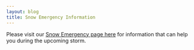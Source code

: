 ```yaml
---
layout: blog
title: Snow Emergency Information
---
```


Please visit our [Snow Emergency page here](/resident-info/snow-emergency-info/) for information that can help you during the upcoming storm.
